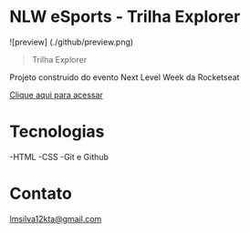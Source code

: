 # NLW eSports - Trilha Explorer

![preview] (./github/preview.png)

> Trilha Explorer

Projeto construido do evento Next Level Week da Rocketseat

[ Clique aqui para acessar](htttps://hilucassilva.github.io/nlw-esports-explorer)



# Tecnologias 

-HTML
-CSS
-Git e Github

# Contato

lmsilva12kta@gmail.com